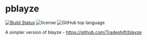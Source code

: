 # pblayze 

[![Build Status](https://travis-ci.org/liufuyang/pblayze.svg?branch=master)](https://travis-ci.org/liufuyang/pblayze) 
![license](https://img.shields.io/github/license/liufuyang/pblayze.svg)
![GitHub top language](https://img.shields.io/github/languages/top/liufuyang/pblayze.svg)



A simpler version of blayze - https://github.com/Tradeshift/blayze
